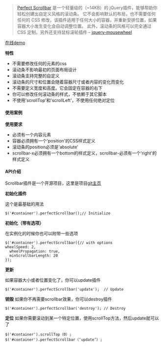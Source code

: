 
>[Perfect Scrollbar](https://github.com/noraesae/perfect-scrollbar) 是一个轻量级的（~14KB）的 jQuery插件，能够帮助你轻松创建出自定义风格的滚动条。
它不会影响默认的布局，也不需要任何任何的 CSS 修改，该插件适用于任何大小的容器，并重新安排位置，如果容器大小发生变化会自动调整位置。
此外，滚动条的风格可以完全通过 CSS 定制，另外还支持鼠标滚轮插件 – [jquery-mousewheel](http://www.jqcool.net/jquery-mousewheel.html)

[在线demo](/demo/index.html)

**特性**

* 不需要修改任何的元素的css
* 滚动条不影响最初的页面布局设计
* 滚动条支持完整的自定义
* 滚动条的尺寸和位置会随着容器尺寸或者内容的变化而变化
* 不需要定义宽度和高度。它会固定在容器的右下
* 你可以修改任何滚动条的样式，不依赖于其它脚本
* 不使用'scrollTop'和'scrollLeft'，不使用任何绝对定位

#### 使用案例

**使用要求**

* 必须有一个内容元素
* 容器必须拥有一个'position'的CSS样式定义
* 滚动条的position必须是'absolute'
* scrollbar-x必须拥有一个bottom的样式定义，scrollbar-必须有一个'right'的样式定义
 
#### API介绍
 
Scrollbar插件是一个开源项目，这里是项目[git主页](https://github.com/noraesae/perfect-scrollbar)

 **初始化插件**
 
 这个是最基础的用法
 
```
$('#container').perfectScrollbar();// Initialize
```
 
**初始化（带有选项）**

在实例化的时候你也可以附带一些选项
 
```
$('#container').perfectScrollbar({// with options
wheelSpeed: 2,
  wheelPropagation: true,
  minScrollbarLength: 20
});  
``` 

**更新**
 
如果容器大小或者位置变化了，你可以update插件
```
$('#container').perfectScrollbar('update');  // Update
```

**销毁**
如果你不再需要scrollbar效果，你可以destroy插件
```
$('#container').perfectScrollbar('destroy'); // Destroy
```

**定位**
如果你需要滚动到某一个特定位置，使用scrollTop方法，然后update就可以了
```
$('#container').scrollTop（0）;
$('#container').perfectScrollbar（‘update’）;
```